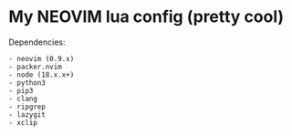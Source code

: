 # My NEOVIM lua config (pretty cool)

Dependencies:

    - neovim (0.9.x)
    - packer.nvim
    - node (18.x.x+)
    - python3
    - pip3
    - clang
    - ripgrep
    - lazygit
    - xclip
